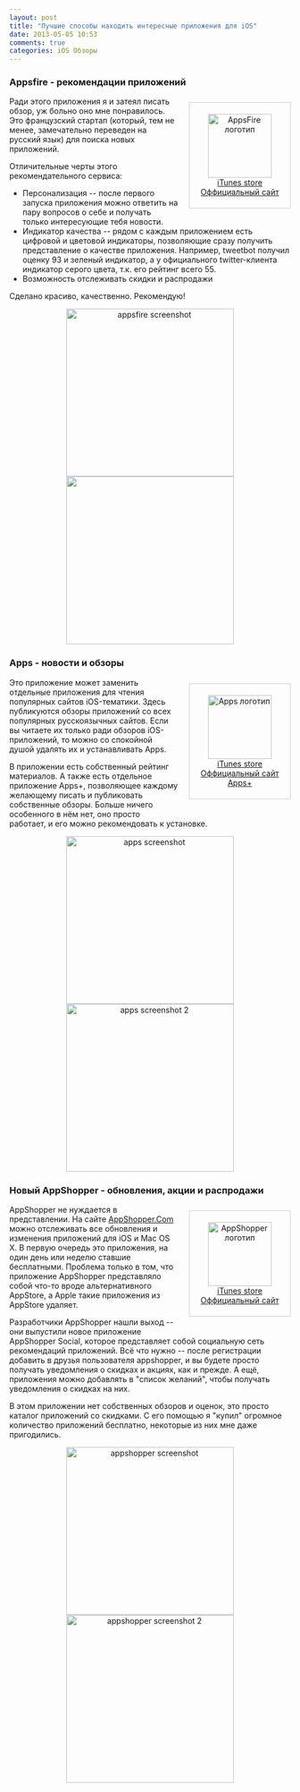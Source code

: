 ```yaml
---
layout: post
title: "Лучшие способы находить интересные приложения для iOS"
date: 2013-05-05 10:53
comments: true
categories: iOS Обзоры
---
```


### Appsfire - рекомендации приложений

<div style="float: right; padding: 20px; margin: 10px 0 20px 20px; border: 1px solid #cecece; text-align: center;">
<a href="https://itunes.apple.com/ru/app/appsfire-besplatno-vasa-dnevnaa/id418295945?mt=8"><img src="/images/post/apps/appsfire.png" style="width: 114" alt="AppsFire логотип" /></a><br />
<a href="https://itunes.apple.com/ru/app/appsfire-besplatno-vasa-dnevnaa/id418295945?mt=8">iTunes store</a><br />
<a href="http://appsfire.com">Оффициальный сайт</a>
</div>

Ради этого приложения я и затеял писать обзор, уж больно оно мне понравилось. Это французский стартап (который, тем не менее, замечательно переведен на русский язык) для поиска новых приложений.

Отличительные черты этого рекомендательного сервиса:

- Персонализация -- после первого запуска приложения можно ответить на пару вопросов о себе и получать только интересующие тебя новости.
- Индикатор качества -- рядом с каждым приложением есть цифровой и цветовой индикаторы, позволяющие сразу получить представление о качестве приложения. Например, tweetbot получил оценку 93 и зеленый индикатор, а у официального twitter-клиента индикатор серого цвета, т.к. его рейтинг всего 55.
- Возможность отслеживать скидки и распродажи

Сделано красиво, качественно. Рекомендую!
<!--more-->
<div style="clear:both"></div>
<div style="text-align: center; margin: 0 auto;">
<img src="/images/post/apps/screen-appsfire.jpg" alt="appsfire screenshot" style="width: 300px;" />
<img src="/images/post/apps/screen-appsfire2.jpg" "appsfire screenshot 2" style="width: 300px;" />
</div>
<div style="clear:both"></div>

### Apps - новости и обзоры

<div style="float: right; padding: 20px; margin: 10px 0 20px 20px; border: 1px solid #cecece; text-align: center;">
<a href="https://itunes.apple.com/ru/app/apps/id482536811?mt=8"><img src="/images/post/apps/apps.jpg" style="width: 114" alt="Apps логотип" /></a><br />
<a href="https://itunes.apple.com/ru/app/apps/id482536811?mt=8">iTunes store</a><br />
<a href="http://appsfor.me">Оффициальный сайт</a><br />
<a href="https://itunes.apple.com/ru/app/apps+/id498936738?mt=8">Apps+</a><br />
</div>

Это приложение может заменить отдельные приложения для чтения популярных сайтов iOS-тематики. Здесь публикуются обзоры приложений со всех популярных русскоязычных сайтов. Если вы читаете их только ради обзоров iOS-приложений, то можно со спокойной душой удалять их и устанавливать Apps.

В приложении есть собственный рейтинг материалов. А также есть отдельное приложение Apps+, позволяющее каждому желающему писать и публиковать собственные обзоры. Больше ничего особенного в нём нет, оно просто работает, и его можно рекомендовать к установке.

<div style="clear:both"></div>
<div style="text-align: center; margin: 0 auto;">
<img src="/images/post/apps/screen-apps.jpg" alt="apps screenshot" style="width: 300px;" />
<img src="/images/post/apps/screen-apps2.jpg" alt="apps screenshot 2" style="width: 300px;" />
</div>
<div style="clear:both"></div>

### Новый AppShopper - обновления, акции и распродажи

<div style="float: right; padding: 20px; margin: 10px 0 20px 20px; border: 1px solid #cecece; text-align: center;">
<a href="https://itunes.apple.com/ru/app/appshopper-social/id602522782?mt=8"><img src="/images/post/apps/appshopper.png" style="width: 114" alt="AppShopper логотип" /></a><br />
<a href="https://itunes.apple.com/ru/app/appshopper-social/id602522782?mt=8">iTunes store</a><br />
<a href="http://appshopper.com">Оффициальный сайт</a>
</div>

AppShopper не нуждается в представлении. На сайте [AppShopper.Com](http://appshopper.com) можно отслеживать все обновления и изменения приложений для iOS и Mac OS X. В первую очередь это приложения, на один день или неделю ставшие бесплатными. Проблема только в том, что приложение AppShopper представляло собой что-то вроде альтернативного AppStore, а Apple такие приложения из AppStore удаляет.

Разработчики AppShopper нашли выход -- они выпустили новое приложение AppShopper Social, которое представляет собой социальную сеть рекомендаций приложений. Всё что нужно -- после регистрации добавить в друзья пользователя appshopper, и вы будете просто получать уведомления о скидках и акциях, как и прежде. А ещё, приложения можно добавлять в "список желаний", чтобы получать уведомления о скидках на них.

В этом приложении нет собственных обзоров и оценок, это просто каталог приложений со скидками. С его помощью я "купил" огромное количество приложений бесплатно, некоторые из них мне даже пригодились.

<div style="clear:both"></div>
<div style="text-align: center; margin: 0 auto;">
<img src="/images/post/apps/screen-appshopper.jpg" alt="appshopper screenshot" style="width: 300px;" />
<img src="/images/post/apps/screen-appshopper.jpg" alt="appshopper screenshot 2" style="width: 300px;" />
</div>
<div style="clear:both"></div>